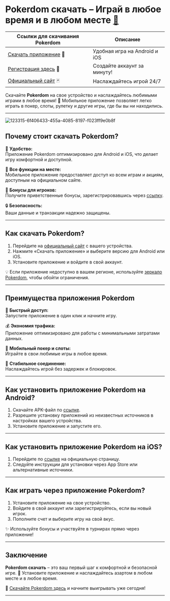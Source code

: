 # Pokerdom скачать – Играй в любое время и в любом месте [🔗](https://brandplay.link/Bxg7SC7H)

| **Ссылки для скачивания Pokerdom** | **Описание** |
|------------------------------------|--------------|
| [Скачать приложение](https://brandplay.link/Bxg7SC7H) 📲 | Удобная игра на Android и iOS |
| [Регистрация здесь](https://brandplay.link/Bxg7SC7H) 🎉 | Создайте аккаунт за минуту! |
| [Официальный сайт](https://brandplay.link/Bxg7SC7H) 🃏 | Наслаждайтесь игрой 24/7 |

Скачайте **Pokerdom** на свое устройство и наслаждайтесь любимыми играми в любое время! 🎰 Мобильное приложение позволяет легко играть в покер, слоты, рулетку и другие игры, где бы вы ни находились.  

---
![123315-6f406433-455a-4085-8197-f023ff9e0b8f](https://github.com/user-attachments/assets/72b67811-cec3-4bd5-aec3-ebc0ab713eb9)

## Почему стоит скачать Pokerdom?

📱 **Удобство:**  
Приложение Pokerdom оптимизировано для Android и iOS, что делает игру комфортной и доступной.  

🎲 **Все функции на месте:**  
Мобильное приложение предоставляет доступ ко всем играм и акциям, доступным на официальном сайте.  

🎁 **Бонусы для игроков:**  
Получите приветственные бонусы, зарегистрировавшись через [ссылку](https://brandplay.link/Bxg7SC7H).  

🔒 **Безопасность:**  
Ваши данные и транзакции надежно защищены.  

---

## Как скачать Pokerdom?

1. Перейдите на [официальный сайт](https://brandplay.link/Bxg7SC7H) с вашего устройства.  
2. Нажмите «Скачать приложение» и выберите версию для Android или iOS.  
3. Установите приложение и войдите в свой аккаунт.  

💡 Если приложение недоступно в вашем регионе, используйте [зеркало Pokerdom](https://brandplay.link/Bxg7SC7H), чтобы обойти ограничения.  

---

## Преимущества приложения Pokerdom

🎯 **Быстрый доступ:**  
Запустите приложение в один клик и начните игру.  

💰 **Экономия трафика:**  
Приложение оптимизировано для работы с минимальными затратами данных.  

🎲 **Мобильный покер и слоты:**  
Играйте в свои любимые игры в любое время.  

📡 **Стабильное соединение:**  
Наслаждайтесь игрой без задержек и блокировок.  

---

## Как установить приложение Pokerdom на Android?

1. Скачайте APK-файл по [ссылке](https://brandplay.link/Bxg7SC7H).  
2. Разрешите установку приложений из неизвестных источников в настройках вашего устройства.  
3. Установите приложение и запустите его.  

---

## Как установить приложение Pokerdom на iOS?

1. Перейдите по [ссылке](https://brandplay.link/Bxg7SC7H) на официальную страницу.  
2. Следуйте инструкции для установки через App Store или альтернативные источники.  

---

## Как играть через приложение Pokerdom?

1. Установите приложение на свое устройство.  
2. Войдите в свой аккаунт или зарегистрируйтесь, если вы новый игрок.  
3. Пополните счет и выберите игру на свой вкус.  

✨ Используйте бонусы и участвуйте в турнирах прямо через приложение!  

---

## Заключение

**Pokerdom скачать** – это ваш первый шаг к комфортной и безопасной игре. 🎰 Установите приложение и наслаждайтесь азартом в любом месте и в любое время.  

🔗 [Скачайте Pokerdom здесь](https://brandplay.link/Bxg7SC7H) и начните выигрывать уже сегодня!  

---


